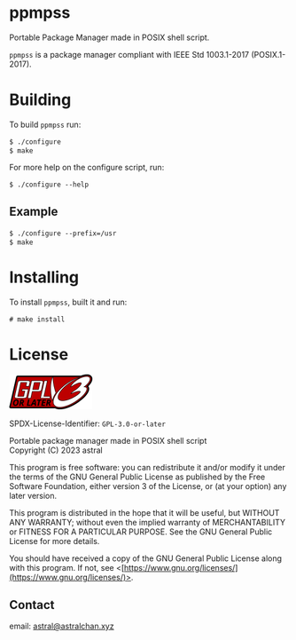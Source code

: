 # ppmpss

Portable Package Manager made in POSIX shell script.

`ppmpss` is a package manager compliant with IEEE Std 1003.1-2017
(POSIX.1-2017).

# Building

To build `ppmpss` run:

```
$ ./configure
$ make
```

For more help on the configure script, run:

```
$ ./configure --help
```

## Example

```
$ ./configure --prefix=/usr
$ make
```

# Installing

To install `ppmpss`, built it and run:

```
# make install
```

# License

![GPLv3+ Logo](.img/gplv3-or-later.png)

SPDX-License-Identifier: `GPL-3.0-or-later`

Portable package manager made in POSIX shell script  
Copyright (C) 2023 astral

This program is free software: you can redistribute it and/or modify it under
the terms of the GNU General Public License as published by the Free Software
Foundation, either version 3 of the License, or (at your option) any later
version.

This program is distributed in the hope that it will be useful, but WITHOUT ANY
WARRANTY; without even the implied warranty of MERCHANTABILITY or FITNESS FOR A
PARTICULAR PURPOSE. See the GNU General Public License for more details.

You should have received a copy of the GNU General Public License along with
this program. If not, see
<[https://www.gnu.org/licenses/](https://www.gnu.org/licenses/)>.

## Contact

email: [astral@astralchan.xyz](mailto:astral@astralchan.xyz)
